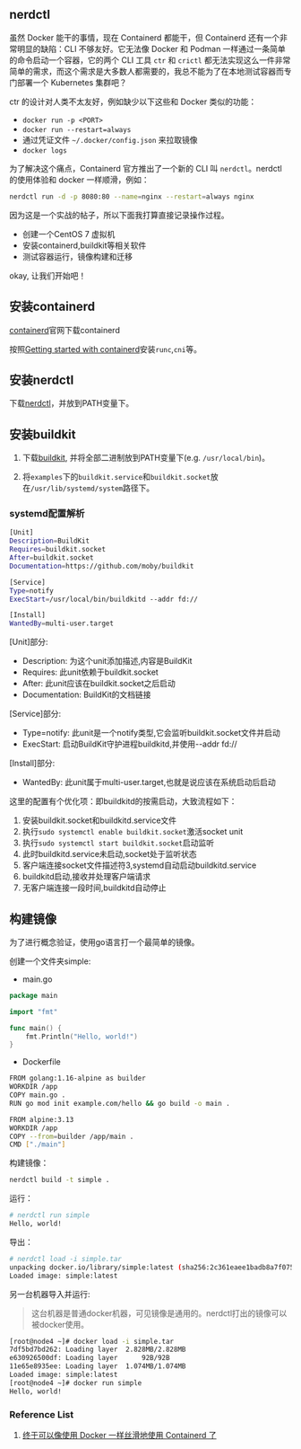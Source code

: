 ## nerdctl  

虽然 Docker 能干的事情，现在 Containerd 都能干，但 Containerd 还有一个非常明显的缺陷：CLI 不够友好。它无法像 Docker 和 Podman 一样通过一条简单的命令启动一个容器，它的两个 CLI 工具 `ctr` 和 `crictl` 都无法实现这么一件非常简单的需求，而这个需求是大多数人都需要的，我总不能为了在本地测试容器而专门部署一个 Kubernetes 集群吧？


ctr 的设计对人类不太友好，例如缺少以下这些和 Docker 类似的功能：

- `docker run -p <PORT>`
- `docker run --restart=always`
- 通过凭证文件 `~/.docker/config.json` 来拉取镜像
- `docker logs`


为了解决这个痛点，Containerd 官方推出了一个新的 CLI 叫 `nerdctl`。nerdctl 的使用体验和 docker 一样顺滑，例如：

```bash
nerdctl run -d -p 8080:80 --name=nginx --restart=always nginx
```

因为这是一个实战的帖子，所以下面我打算直接记录操作过程。

- 创建一个CentOS 7 虚拟机
- 安装containerd,buildkit等相关软件
- 测试容器运行，镜像构建和迁移

okay, 让我们开始吧！

## 安装containerd

[containerd](https://containerd.io/downloads/)官网下载containerd

按照[Getting started with containerd](https://github.com/containerd/containerd/blob/main/docs/getting-started.md)安装`runc`,`cni`等。

## 安装nerdctl

下载[nerdctl](https://github.com/containerd/nerdctl/releases/)，并放到PATH变量下。

## 安装buildkit

1. 下载[buildkit](https://github.com/moby/buildkit/releases/tag/v0.11.6), 并将全部二进制放到PATH变量下(e.g. `/usr/local/bin`)。


2. 将`examples`下的`buildkit.service`和`buildkit.socket`放在`/usr/lib/systemd/system`路径下。


### systemd配置解析

```bash
[Unit]
Description=BuildKit
Requires=buildkit.socket
After=buildkit.socket
Documentation=https://github.com/moby/buildkit

[Service]
Type=notify
ExecStart=/usr/local/bin/buildkitd --addr fd://

[Install]
WantedBy=multi-user.target
```
[Unit]部分:
- Description: 为这个unit添加描述,内容是BuildKit
- Requires: 此unit依赖于buildkit.socket
- After: 此unit应该在buildkit.socket之后启动
- Documentation: BuildKit的文档链接

[Service]部分:
- Type=notify: 此unit是一个notify类型,它会监听buildkit.socket文件并启动
- ExecStart: 启动BuildKit守护进程buildkitd,并使用--addr fd://

[Install]部分:
- WantedBy: 此unit属于multi-user.target,也就是说应该在系统启动后启动


这里的配置有个优化项：即buildkitd的按需启动，大致流程如下：

1. 安装buildkit.socket和buildkitd.service文件
2. 执行`sudo systemctl enable buildkit.socket`激活socket unit
3. 执行`sudo systemctl start buildkit.socket`启动监听
4. 此时buildkitd.service未启动,socket处于监听状态
5. 客户端连接socket文件描述符3,systemd自动启动buildkitd.service
6. buildkitd启动,接收并处理客户端请求
7. 无客户端连接一段时间,buildkitd自动停止


## 构建镜像

为了进行概念验证，使用go语言打一个最简单的镜像。

创建一个文件夹simple:

- main.go

```go
package main

import "fmt"

func main() {
    fmt.Println("Hello, world!")
}
```

- Dockerfile

```bash
FROM golang:1.16-alpine as builder
WORKDIR /app 
COPY main.go .
RUN go mod init example.com/hello && go build -o main .

FROM alpine:3.13  
WORKDIR /app
COPY --from=builder /app/main .  
CMD ["./main"]
```

构建镜像：

```bash
nerdctl build -t simple .
```

运行：

```bash
# nerdctl run simple
Hello, world!
```

导出：

```bash
# nerdctl load -i simple.tar 
unpacking docker.io/library/simple:latest (sha256:2c361eaee1badb8a7f075d6f70b286346320b4d91fd82f95e2737101db6d704f)...
Loaded image: simple:latest
```
另一台机器导入并运行:

> 这台机器是普通docker机器，可见镜像是通用的。nerdctl打出的镜像可以被docker使用。

```bash
[root@node4 ~]# docker load -i simple.tar
7df5bd7bd262: Loading layer  2.828MB/2.828MB
e630926500df: Loading layer      92B/92B
11e65e8935ee: Loading layer  1.074MB/1.074MB
Loaded image: simple:latest
[root@node4 ~]# docker run simple
Hello, world!
```


### Reference List

1. [终于可以像使用 Docker 一样丝滑地使用 Containerd 了](https://www.kubernetes.org.cn/9126.html)